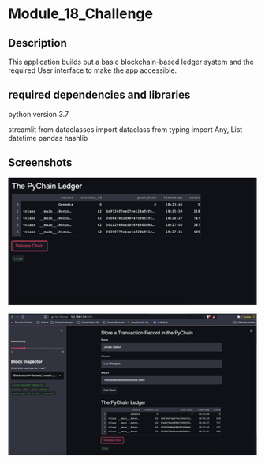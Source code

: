 # Module_18_Challenge

## Description

This application builds out a basic blockchain-based ledger system and the required User interface to make the app accessible.

## required dependencies and libraries

python version 3.7

streamlit
from dataclasses import dataclass
from typing import Any, List
datetime
pandas
hashlib

## Screenshots

![alt_text](https://github.com/rhurst11/Module_18_Challenge/blob/main/Screenshots/Mod18ChallengPic2.png)

![alt_text](https://github.com/rhurst11/Module_18_Challenge/blob/main/Screenshots/Mod18ChallengeScreenshot1.png)